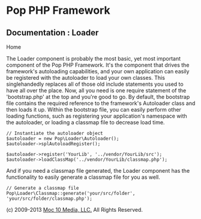 Pop PHP Framework
=================

Documentation : Loader
----------------------

Home

The Loader component is probably the most basic, yet most important
component of the Pop PHP Framework. It's the component that drives the
framework's autoloading capabilities, and your own application can
easily be registered with the autoloader to load your own classes. This
singlehandedly replaces all of those old include statements you used to
have all over the place. Now, all you need is one require statement of
the 'bootstrap.php' at the top and you're good to go. By default, the
bootstrap file contains the required reference to the framework's
Autoloader class and then loads it up. Within the bootstrap file, you
can easily perform other loading functions, such as registering your
application's namespace with the autoloader, or loading a classmap file
to decrease load time.

    // Instantiate the autoloader object
    $autoloader = new Pop\Loader\Autoloader();
    $autoloader->splAutoloadRegister();

    $autoloader->register('YourLib', '../vendor/YourLib/src');
    $autoloader->loadClassMap('../vendor/YourLib/classmap.php');

And if you need a classmap file generated, the Loader component has the
functionality to easily generate a classmap file for you as well.

    // Generate a classmap file
    Pop\Loader\Classmap::generate('your/src/folder', 'your/src/folder/classmap.php');

\(c) 2009-2013 [Moc 10 Media, LLC.](http://www.moc10media.com) All
Rights Reserved.
